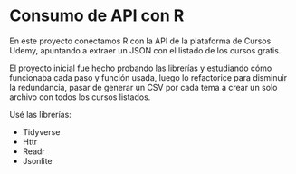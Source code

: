 # Consumo de API con R

<p>
    En este proyecto conectamos R con la API de la plataforma de Cursos Udemy, apuntando a extraer un JSON con el listado de los cursos gratis.
</p>
<p>
    El proyecto inicial fue hecho probando las librerías y estudiando cómo funcionaba cada paso y función usada, luego lo refactorice para disminuir la redundancia,
    pasar de generar un CSV por cada tema a crear un solo archivo con todos los cursos listados.
</p>

<p>
    Usé las librerías:
    <ul>
        <li>Tidyverse</li>    
        <li>Httr</li>    
        <li>Readr</li>    
        <li>Jsonlite</li>          
    </ul>
</p>

